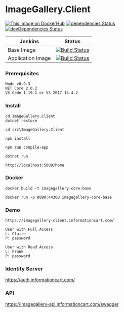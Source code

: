 # ImageGallery.Client

[![This image on DockerHub](https://img.shields.io/docker/pulls/stuartshay/imagegallery-client.svg)](https://hub.docker.com/r/stuartshay/imagegallery-client/)
 [![dependencies Status](https://david-dm.org/stuartshay/ImageGallery.Client/status.svg)](https://david-dm.org/stuartshay/ImageGallery.Client) [![devDependencies Status](https://david-dm.org/stuartshay/ImageGallery.Client/dev-status.svg)](https://david-dm.org/stuartshay/ImageGallery.Client?type=dev) 


 Jenkins | Status  
------------ | -------------
Base Image | [![Build Status](https://jenkins.navigatorglass.com/buildStatus/icon?job=ImageGallery-Auth/ImageGallery-Auth-base)](https://jenkins.navigatorglass.com/job/ImageGallery-Auth/job/ImageGallery-Auth-base/)
Application Image | [![Build Status](https://jenkins.navigatorglass.com/buildStatus/icon?job=ImageGallery-Auth/ImageGallery-Auth-build)](https://jenkins.navigatorglass.com/job/ImageGallery-Auth/job/ImageGallery-Auth-build/)



### Prerequisites

```
Node v8.9.3
NET Core 2.0.2
VS Code 1.19.1 or VS 2017 15.4.2
```

### Install

```
cd ImageGallery.Client
dotnet restore

cd src\ImageGallery.Client

npm install

npm run compile-app

dotnet run

http://localhost:5000/home
```

### Docker
```
docker build -t imagegallery-core-base

docker run -p 8080:44300 imagegallery-core-base
```

### Demo
```
https://imagegallery-client.informationcart.com/

User with Full Access 
L: Claire
P: password

User with Read Access 
L: Frank
P: password

```
### Identity Server
https://auth.informationcart.com/
      
### API
https://imagegallery-api.informationcart.com/swagger

